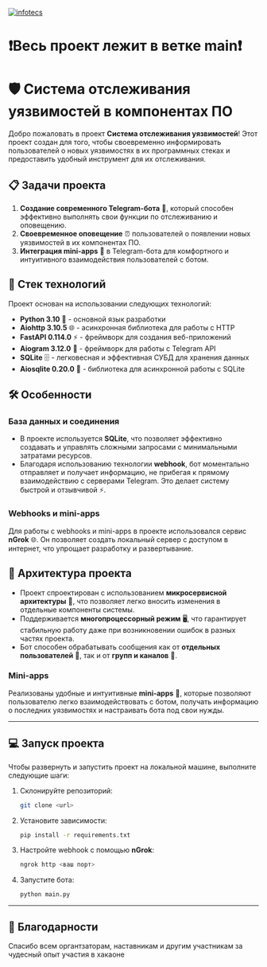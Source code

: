 [![infotecs](https://edu.mascom-vostok.ru/wp-content/uploads/2022/01/infoteks.png?branch=master)](https://infotecs.ru/?ysclid=m0xf80t9bv289047031)

# ❗Весь проект лежит в ветке main❗
# 🛡️ Система отслеживания уязвимостей в компонентах ПО

Добро пожаловать в проект **Система отслеживания уязвимостей**! Этот проект создан для того, чтобы своевременно информировать пользователей о новых уязвимостях в их программных стеках и предоставить удобный инструмент для их отслеживания.

## 📋 Задачи проекта

1. **Создание современного Telegram-бота** 🤖, который способен эффективно выполнять свои функции по отслеживанию и оповещению.
2. **Своевременное оповещение** ⏰ пользователей о появлении новых уязвимостей в их компонентах ПО.
3. **Интеграция mini-apps** 📱 в Telegram-бота для комфортного и интуитивного взаимодействия пользователей с ботом.

## 🚀 Стек технологий

Проект основан на использовании следующих технологий:

- **Python 3.10** 🐍 - основной язык разработки
- **Aiohttp 3.10.5** 🌐 - асинхронная библиотека для работы с HTTP
- **FastAPI 0.114.0** ⚡ - фреймворк для создания веб-приложений
- **Aiogram 3.12.0** 💬 - фреймворк для работы с Telegram API
- **SQLite** 🗄️ - легковесная и эффективная СУБД для хранения данных
- **Aiosqlite 0.20.0** 🔄 - библиотека для асинхронной работы с SQLite

## 🛠️ Особенности

### База данных и соединения

- В проекте используется **SQLite**, что позволяет эффективно создавать и управлять сложными запросами с минимальными затратами ресурсов.
- Благодаря использованию технологии **webhook**, бот моментально отправляет и получает информацию, не прибегая к прямому взаимодействию с серверами Telegram. Это делает систему быстрой и отзывчивой ⚡.

### Webhooks и mini-apps

Для работы с webhooks и mini-apps в проекте использовался сервис **nGrok** 🌐. Он позволяет создать локальный сервер с доступом в интернет, что упрощает разработку и развертывание.

## 📐 Архитектура проекта

- Проект спроектирован с использованием **микросервисной архитектуры** 🧩, что позволяет легко вносить изменения в отдельные компоненты системы.
- Поддерживается **многопроцессорный режим** 🖥️, что гарантирует стабильную работу даже при возникновении ошибок в разных частях проекта.
- Бот способен обрабатывать сообщения как от **отдельных пользователей** 👤, так и от **групп и каналов** 💬.

### Mini-apps

Реализованы удобные и интуитивные **mini-apps** 📱, которые позволяют пользователю легко взаимодействовать с ботом, получать информацию о последних уязвимостях и настраивать бота под свои нужды.

---

## 💻 Запуск проекта

Чтобы развернуть и запустить проект на локальной машине, выполните следующие шаги:

1. Склонируйте репозиторий:
   ```bash
   git clone <url>
   ```

2. Установите зависимости:
   ```bash
   pip install -r requirements.txt
   ```

3. Настройте webhook с помощью **nGrok**:
   ```bash
   ngrok http <ваш порт>
   ```

4. Запустите бота:
   ```bash
   python main.py
   ```

---

## 🙌 Благодарности

Спасибо всем органтзаторам, наставникам и другим участникам за чудесный опыт участия в хакаоне
